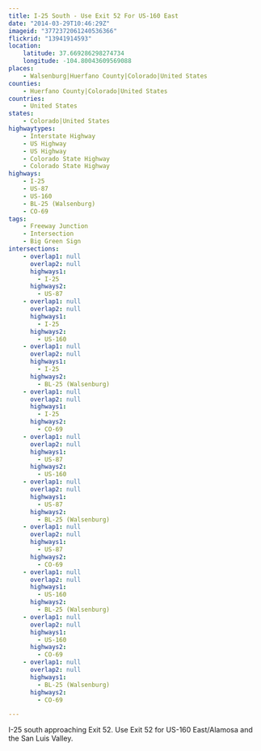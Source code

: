 ```yaml
---
title: I-25 South - Use Exit 52 For US-160 East
date: "2014-03-29T10:46:29Z"
imageid: "3772372061240536366"
flickrid: "13941914593"
location:
    latitude: 37.669286298274734
    longitude: -104.80043609569088
places:
    - Walsenburg|Huerfano County|Colorado|United States
counties:
    - Huerfano County|Colorado|United States
countries:
    - United States
states:
    - Colorado|United States
highwaytypes:
    - Interstate Highway
    - US Highway
    - US Highway
    - Colorado State Highway
    - Colorado State Highway
highways:
    - I-25
    - US-87
    - US-160
    - BL-25 (Walsenburg)
    - CO-69
tags:
    - Freeway Junction
    - Intersection
    - Big Green Sign
intersections:
    - overlap1: null
      overlap2: null
      highways1:
        - I-25
      highways2:
        - US-87
    - overlap1: null
      overlap2: null
      highways1:
        - I-25
      highways2:
        - US-160
    - overlap1: null
      overlap2: null
      highways1:
        - I-25
      highways2:
        - BL-25 (Walsenburg)
    - overlap1: null
      overlap2: null
      highways1:
        - I-25
      highways2:
        - CO-69
    - overlap1: null
      overlap2: null
      highways1:
        - US-87
      highways2:
        - US-160
    - overlap1: null
      overlap2: null
      highways1:
        - US-87
      highways2:
        - BL-25 (Walsenburg)
    - overlap1: null
      overlap2: null
      highways1:
        - US-87
      highways2:
        - CO-69
    - overlap1: null
      overlap2: null
      highways1:
        - US-160
      highways2:
        - BL-25 (Walsenburg)
    - overlap1: null
      overlap2: null
      highways1:
        - US-160
      highways2:
        - CO-69
    - overlap1: null
      overlap2: null
      highways1:
        - BL-25 (Walsenburg)
      highways2:
        - CO-69

---
```

I-25 south approaching Exit 52. Use Exit 52 for US-160 East/Alamosa and the San Luis Valley.